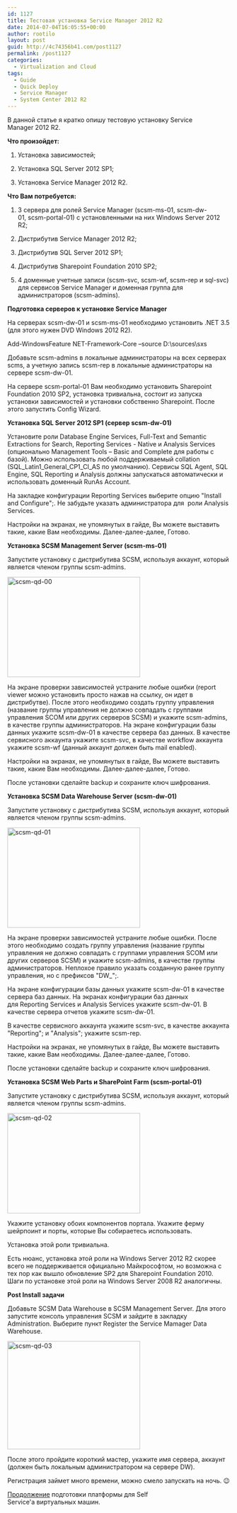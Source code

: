 ```yaml
---
id: 1127
title: Тестовая установка Service Manager 2012 R2
date: 2014-07-04T16:05:55+00:00
author: rootilo
layout: post
guid: http://4c74356b41.com/post1127
permalink: /post1127
categories:
  - Virtualization and Cloud
tags:
  - Guide
  - Quick Deploy
  - Service Manager
  - System Center 2012 R2
---
```

В данной статье я кратко опишу тестовую установку Service Manager 2012 R2.

**Что произойдет:**
  
1. Установка зависимостей;
  
2. Установка SQL Server 2012 SP1;
  
3. Установка Service Manager 2012 R2.

**Что Вам потребуется:**
  
1. 3 сервера для ролей Service Manager (scsm-ms-01, scsm-dw-01, scsm-portal-01) с установленными на них Windows Server 2012 R2;
  
2. Дистрибутив Service Manager 2012 R2;
  
3. Дистрибутив SQL Server 2012 SP1;
  
4. Дистрибутив Sharepoint Foundation 2010 SP2;
  
5. 4 доменные учетные записи (scsm-svc, scsm-wf, scsm-rep и sql-svc) для сервисов Service Manager и доменная группа для администраторов (scsm-admins).

**Подготовка серверов к установке Service Manager**
  
На серверах scsm-dw-01 и scsm-ms-01 необходимо установить .NET 3.5 (для этого нужен DVD Windows 2012 R2).

Add-WindowsFeature NET-Framework-Core –source D:\sources\sxs
  
Добавьте scsm-admins в локальные администраторы на всех серверах scms, а учетную запись scsm-rep в локальные администраторы на сервере scsm-dw-01.
  
На сервере scsm-portal-01 Вам необходимо установить Sharepoint Foundation 2010 SP2, установка тривиальна, состоит из запуска установки зависимостей и установки собственно Sharepoint. После этого запустить Config Wizard.

**Установка SQL Server 2012 SP1 (сервер scsm-dw-01)**
  
Установите роли Database Engine Services, Full-Text and Semantic Extractions for Search, Reporting Services - Native и Analysis Services (опционально Management Tools – Basic and Complete для работы с базой). Можно использовать любой поддерживаемый collation (SQL\_Latin1\_General\_CP1\_CI_AS по умолчанию). Сервисы SQL Agent, SQL Engine, SQL Reporting и Analysis должны запускаться автоматически и использовать доменный RunAs Account.
  
На закладке конфигурации Reporting Services выберите опцию "Install and Configure";. Не забудьте указать администратора для  роли Analysis Services.
  
Настройки на экранах, не упомянутых в гайде, Вы можете выставить такие, какие Вам необходимы. Далее-далее-далее, Готово.

**Установка SCSM Management Server (scsm-ms-01)**
  
Запустите установку с дистрибутива SCSM, используя аккаунт, который является членом группы scsm-admins.
  
<a href="http://4c74356b41.com/wp-content/uploads/2016/02/scsm-qd-00.png" rel="attachment wp-att-5305"><img src="http://4c74356b41.com/wp-content/uploads/2016/02/scsm-qd-00-300x226.png" alt="scsm-qd-00" width="300" height="226" /></a>
  
На экране проверки зависимостей устраните любые ошибки (report viewer можно установить просто нажав на ссылку, он идет в дистрибутве). После этого необходимо создать группу управления (название группы управления не должно совпадать с группами управления SCOM или других серверов SCSM) и укажите scsm-admins, в качестве группы администраторов. На экране конфигурации базы данных укажите scsm-dw-01 в качестве сервера баз данных. В качестве сервисного аккаунта укажите scsm-svc, в качестве workflow аккаунта укажите scsm-wf (данный аккаунт должен быть mail enabled).
  
Настройки на экранах, не упомянутых в гайде, Вы можете выставить такие, какие Вам необходимы. Далее-далее-далее, Готово.
  
После установки сделайте backup и сохраните ключ шифрования.

**Установка SCSM Data Warehouse Server (scsm-dw-01)**
  
Запустите установку с дистрибутива SCSM, используя аккаунт, который является членом группы scsm-admins.
  
<a href="http://4c74356b41.com/wp-content/uploads/2016/02/scsm-qd-01.png" rel="attachment wp-att-5309"><img src="http://4c74356b41.com/wp-content/uploads/2016/02/scsm-qd-01-300x226.png" alt="scsm-qd-01" width="300" height="226" /></a>
  
На экране проверки зависимостей устраните любые ошибки. После этого необходимо создать группу управления (название группы управления не должно совпадать с группами управления SCOM или других серверов SCSM) и укажите scsm-admins, в качестве группы администраторов. Неплохое правило указать созданную ранее группу управления, но с префиксов "DW_";.
  
На экране конфигурации базы данных укажите scsm-dw-01 в качестве сервера баз данных. На экранах конфигурации баз данных для Reporting Services и Analysis Services укажите scsm-dw-01. В качестве сервера отчетов укажите scsm-dw-01.
  
В качестве сервисного аккаунта укажите scsm-svc, в качестве аккаунта "Reporting"; и "Analysis"; укажите scsm-rep.
  
Настройки на экранах, не упомянутых в гайде, Вы можете выставить такие, какие Вам необходимы. Далее-далее-далее, Готово.
  
После установки сделайте backup и сохраните ключ шифрования.

**Установка SCSM Web Parts и SharePoint Farm (scsm-portal-01)**
  
Запустите установку с дистрибутива SCSM, используя аккаунт, который является членом группы scsm-admins.
  
<a href="http://4c74356b41.com/wp-content/uploads/2016/02/scsm-qd-02.png" rel="attachment wp-att-5313"><img src="http://4c74356b41.com/wp-content/uploads/2016/02/scsm-qd-02-300x226.png" alt="scsm-qd-02" width="300" height="226" /></a>
  
Укажите установку обоих компонентов портала. Укажите ферму шейрпоинт и порты, которые Вы собираетесь использовать.
  
Установка этой роли тривиальна.
  
Есть нюанс, установка этой роли на Windows Server 2012 R2 скорее всего не поддерживается официально Майкрософтом, но возможна с тех пор как вышло обновление SP2 для Sharepoint Foundation 2010. Шаги по установке этой роли на Windows Server 2008 R2 аналогичны.

**Post Install задачи**
  
Добавьте SCSM Data Warehouse в SCSM Management Server. Для этого запустите консоль управления SCSM и зайдите в закладку Administration. Выберите пункт Register the Service Mamager Data Warehouse.
  
<a href="http://4c74356b41.com/wp-content/uploads/2016/02/scsm-qd-03.png" rel="attachment wp-att-5317"><img src="http://4c74356b41.com/wp-content/uploads/2016/02/scsm-qd-03-300x244.png" alt="scsm-qd-03" width="300" height="244" /></a>
  
После этого пройдите короткий мастер, укажите имя сервера, аккаунт (должен быть локальным администратором на сервере DW).
  
Регистрация займет много времени, можно смело запускать на ночь. 😉

[Продолжение](http://4c74356b41.com/post1139) подготовки платформы для Self Service'а виртуальных машин.
